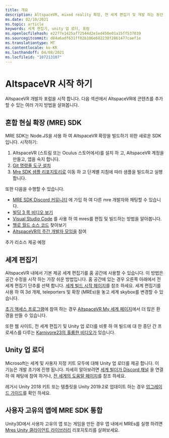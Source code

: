 ```yaml
---
title: 개요
description: AltspaceVR, mixed reality 확장, 전 세계 편집기 및 개발 하는 동안 도움을 받는 방법에 대해 알아봅니다.
ms.date: 02/10/2021
ms.topic: article
keywords: 세계 편집기, unity 업 로더, 포럼
ms.openlocfilehash: e2277e1425af72544d2e1ed450e01a15ff537039
ms.sourcegitcommit: d84a6adf631ff02b106e682238f2861477caef1e
ms.translationtype: MT
ms.contentlocale: ko-KR
ms.lasthandoff: 04/08/2021
ms.locfileid: "107213107"
---
```

# <a name="getting-started-with-altspacevr"></a>AltspaceVR 시작 하기

AltspaceVR 개발자 포럼을 시작 합니다. 다음 섹션에서 AltspaceVR에 콘텐츠를 추가할 수 있는 여러 가지 방법을 살펴봅니다.

## <a name="mixed-reality-extension-mre-sdk"></a>혼합 현실 확장 (MRE) SDK

MRE SDK는 Node.JS을 사용 하 여 AltspaceVR 확장을 빌드하기 위한 새로운 SDK입니다. 시작하기:

1. AltspaceVR (스트림 또는 Oculus 스토어에서)를 설치 하 고, AltspaceVR 계정을 만들고, 앱을 숙지 합니다.
2. [Git 명령줄 도구 설치](https://git-scm.com/book/en/v2/Getting-Started-Installing-Git)
3. [Mre SDK 샘플 리포지토리로](https://github.com/Microsoft/mixed-reality-extension-sdk-samples) 이동 하 고 단계별 지침에 따라 샘플을 빌드하고 실행 합니다.

또한 다음을 수행할 수 있습니다.

* [MRE SDK Discord 커뮤니티](https://discord.com/invite/xyBcQec) 에 가입 하 여 다른 mre 개발자와 채팅할 수 있습니다.
* [빌딩 3 목 비디오 보기](https://www.youtube.com/watch?v=DQHrdK9JSXI&ab_channel=AltspaceVR)
* [Visual Studio Code](https://github.com/Microsoft/mixed-reality-extension-sdk#using-visual-studio-code) 를 사용 하 여 mres를 편집 및 빌드하는 방법을 알아봅니다.
* [헬로 월드 소스 코드](https://github.com/Microsoft/mixed-reality-extension-sdk-samples/tree/master/samples/hello-world) 찾아보기
* [AltspaceVR의 주간 개발자 모임을](https://account.altvr.com/channels/sdk) 참여

추가 리소스 제공 예정

## <a name="world-editor"></a>세계 편집기

AltspaceVR 내에서 기본 제공 세계 편집기를 홈 공간에 사용할 수 있습니다. 이 방법은 공간 수정을 시작 하는 가장 쉬운 방법입니다. 홈 공간에 있는 경우 오른쪽 아래에서 전 세계 편집기 단추를 선택 합니다. [세계 빌드 시작 페이지](../world-building/world-building-getting-started.md)를 참조 하세요. 세계 편집기를 사용 하 여 3d 개체, teleporters 및 확장 (MREs)을 놓고 세계 skybox를 변경할 수 있습니다.

[초기 액세스 프로그램](../world-building/early-access.md)에 참여 하는 경우 [AltspaceVR My 세계 페이지](https://account.altvr.com/users/sign_in)에서 더 많은 환경을 만들 수 있습니다.

또한 웹 사이트, 전 세계 편집기 및 Unity 업 로더를 비롯 하 여 빌드에 대 한 종단 간 프로세스를 다루는 [Karnivore23의 훌륭한 비디오가](https://www.youtube.com/watch?v=G8xgR3cDMjk&ab_channel=MarkGill) 있습니다.

## <a name="unity-uploader"></a>Unity 업 로더

Microsoft는 세계 및 사용자 지정 키트 모두에 대해 Unity 업 로더를 제공 합니다. 이 기능은 개발 초기에 진행 됩니다. 자세히 알아보려면 [세계 빌더가 Discord 채널](https://discord.com/invite/Kp59Frb) 을 연결 하 여 채팅에 참여 하거나, [전 세계의 도움말 페이지](../world-building/getting-help.md)를 참조 하세요.

레거시 Unity 2018 키트 또는 템플릿을 Unity 2019.2로 업데이트 하는 경우 [업그레이드 가이드](https://developer.altvr.com/upgrade-2019-2/)를 확인 하세요.

## <a name="integrating-the-mre-sdk-into-your-own-app"></a>사용자 고유의 앱에 MRE SDK 통합

Unity3D에서 사용자 고유의 앱 또는 게임을 만든 경우 앱 내에서 MREs를 실행 하려면 [Mres Unity 클라이언트 라이브러리](https://github.com/Microsoft/mixed-reality-extension-unity) 리포지토리를 살펴보세요.
